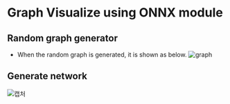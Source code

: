 # Graph Visualize using ONNX module

## Random graph generator
- When the random graph is generated, it is shown as below.
![graph](https://user-images.githubusercontent.com/22078438/56333670-1088bf80-61d0-11e9-81b5-381ad33d6c34.PNG)

## Generate network
![캡처](https://user-images.githubusercontent.com/22078438/56336970-b0991580-61dd-11e9-95bd-bcbd0840783e.PNG)
